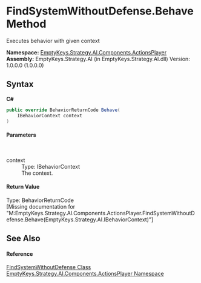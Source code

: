 # FindSystemWithoutDefense.Behave Method 
 

Executes behavior with given context

**Namespace:**&nbsp;<a href="N_EmptyKeys_Strategy_AI_Components_ActionsPlayer">EmptyKeys.Strategy.AI.Components.ActionsPlayer</a><br />**Assembly:**&nbsp;EmptyKeys.Strategy.AI (in EmptyKeys.Strategy.AI.dll) Version: 1.0.0.0 (1.0.0.0)

## Syntax

**C#**<br />
``` C#
public override BehaviorReturnCode Behave(
	IBehaviorContext context
)
```


#### Parameters
&nbsp;<dl><dt>context</dt><dd>Type: IBehaviorContext<br />The context.</dd></dl>

#### Return Value
Type: BehaviorReturnCode<br />\[Missing <returns> documentation for "M:EmptyKeys.Strategy.AI.Components.ActionsPlayer.FindSystemWithoutDefense.Behave(EmptyKeys.Strategy.AI.IBehaviorContext)"\]

## See Also


#### Reference
<a href="T_EmptyKeys_Strategy_AI_Components_ActionsPlayer_FindSystemWithoutDefense">FindSystemWithoutDefense Class</a><br /><a href="N_EmptyKeys_Strategy_AI_Components_ActionsPlayer">EmptyKeys.Strategy.AI.Components.ActionsPlayer Namespace</a><br />